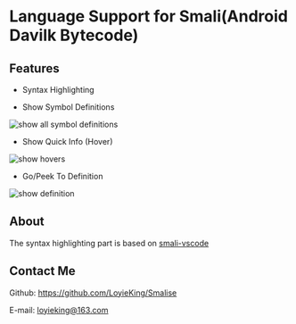# Language Support for Smali(Android Davilk Bytecode)

## Features

* Syntax Highlighting

* Show Symbol Definitions

![show all symbol definitions](https://github.com/LoyieKing/Smalise/raw/master/images/example_pics/show_symbols.gif)

* Show Quick Info (Hover)

![show hovers](https://github.com/LoyieKing/Smalise/raw/master/images/example_pics/hover.gif)

* Go/Peek To Definition

![show definition](https://github.com/LoyieKing/Smalise/raw/master/images/example_pics/show_definition.gif)

## About

The syntax highlighting part is based on [smali-vscode](https://github.com/W-WTerDan/smali-vscode)

## Contact Me

Github: <https://github.com/LoyieKing/Smalise>

E-mail: loyieking@163.com
